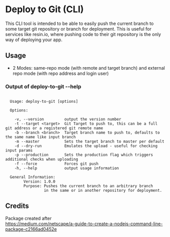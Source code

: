 # Deploy to Git (CLI)
This CLI tool is intended to be able to easily push the current branch to some target git repository or branch for deployment. 
This is useful for services like resin.io, where pushing code to their git repository is the only way of deploying your app. 



## Usage

- 2 Modes: same-repo mode (with remote and target branch) and external repo mode (with repo address and login user)

### Output of deploy-to-git --help 
```

  Usage: deploy-to-git [options]

  Options:

    -v, --version         output the version number
    -t --target <target>  Git Target to push to, this can be a full git address or a registered git remote name
    -b --branch <branch>  Target branch name to push to, defaults to the same name like input branch
    -m --master           Sets the target branch to master per default
    -d --dry-run          Emulates the upload - useful for checking input params
    -p --production       Sets the production flag which triggers additional checks when uploading
    -f --force            Forces git push
    -h, --help            output usage information

  General Information: 
        Version: 1.0.0
        Purpose: Pushes the current branch to an arbitrary branch 
                 in the same or in another repository for deployment.

```

## Credits
Package created after  
 https://medium.com/netscape/a-guide-to-create-a-nodejs-command-line-package-c2166ad0452e